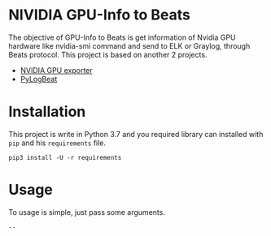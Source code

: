 # NIVIDIA GPU-Info to Beats

The objective of GPU-Info to Beats is get information of Nvidia GPU hardware like nvidia-smi command and send to ELK or Graylog, through Beats protocol. This project is based on another 2 projects.

- [NVIDIA GPU exporter](https://gist.github.com/ozancaglayan/40aaae8397edca78d9d473a3e1ef6e78)
- [PyLogBeat](https://github.com/eht16/pylogbeat)

# Installation

This project is write in Python 3.7 and you required library can installed with `pip` and his `requirements` file.

```buildoutcfg
pip3 install -U -r requirements
```

# Usage

To usage is simple, just pass some arguments.

`-- `